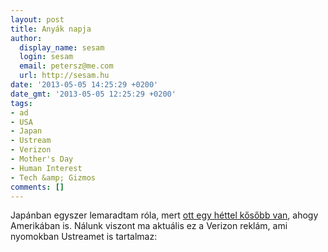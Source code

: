```yaml
---
layout: post
title: Anyák napja
author:
  display_name: sesam
  login: sesam
  email: petersz@me.com
  url: http://sesam.hu
date: '2013-05-05 14:25:29 +0200'
date_gmt: '2013-05-05 12:25:29 +0200'
tags:
- ad
- USA
- Japan
- Ustream
- Verizon
- Mother's Day
- Human Interest
- Tech &amp; Gizmos
comments: []
---
```


Japánban egyszer lemaradtam róla, mert [ott egy héttel kősőbb van](http://en.wikipedia.org/wiki/Mother's_Day), ahogy Amerikában is. Nálunk viszont ma aktuális ez a Verizon reklám, ami nyomokban Ustreamet is tartalmaz:

